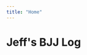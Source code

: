 ```yaml
---
title: "Home"
---
```


# Jeff's BJJ Log

<script setup>
    import bjjBelt from '../components/bjj-belt.vue'
</script>

<bjj-belt imageWidth="200" beltLevel="0" stripeCount="0"></bjj-belt>
